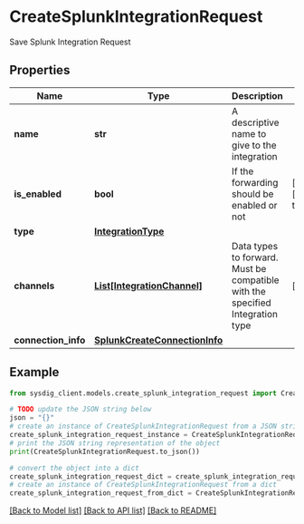 # CreateSplunkIntegrationRequest

Save Splunk Integration Request

## Properties

Name | Type | Description | Notes
------------ | ------------- | ------------- | -------------
**name** | **str** | A descriptive name to give to the integration | 
**is_enabled** | **bool** | If the forwarding should be enabled or not | [optional] [default to True]
**type** | [**IntegrationType**](IntegrationType.md) |  | 
**channels** | [**List[IntegrationChannel]**](IntegrationChannel.md) | Data types to forward. Must be compatible with the specified Integration type | [optional] 
**connection_info** | [**SplunkCreateConnectionInfo**](SplunkCreateConnectionInfo.md) |  | 

## Example

```python
from sysdig_client.models.create_splunk_integration_request import CreateSplunkIntegrationRequest

# TODO update the JSON string below
json = "{}"
# create an instance of CreateSplunkIntegrationRequest from a JSON string
create_splunk_integration_request_instance = CreateSplunkIntegrationRequest.from_json(json)
# print the JSON string representation of the object
print(CreateSplunkIntegrationRequest.to_json())

# convert the object into a dict
create_splunk_integration_request_dict = create_splunk_integration_request_instance.to_dict()
# create an instance of CreateSplunkIntegrationRequest from a dict
create_splunk_integration_request_from_dict = CreateSplunkIntegrationRequest.from_dict(create_splunk_integration_request_dict)
```
[[Back to Model list]](../README.md#documentation-for-models) [[Back to API list]](../README.md#documentation-for-api-endpoints) [[Back to README]](../README.md)


